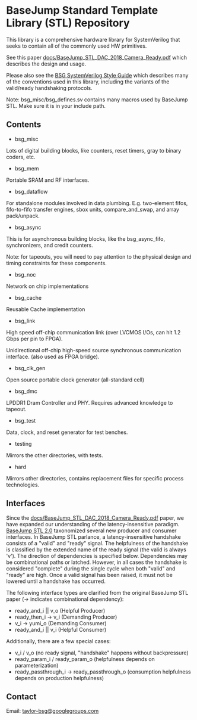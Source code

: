# BaseJump Standard Template Library (STL) Repository

This library is a comprehensive hardware library for SystemVerilog that seeks to
contain all of the commonly used HW primitives. 

See this paper [docs/BaseJump_STL_DAC_2018_Camera_Ready.pdf](https://github.com/bespoke-silicon-group/basejump_stl/blob/master/docs/BaseJump_STL_DAC_2018_Camera_Ready.pdf)
which describes the design and usage.

Please also see the [BSG SystemVerilog Style Guide](https://docs.google.com/document/d/1xA5XUzBtz_D6aSyIBQUwFk_kSUdckrfxa2uzGjMgmCU/edit#) which describes many of the conventions used in this library, including the variants of the valid/ready handshaking protocols.

Note: bsg_misc/bsg_defines.sv contains many macros used by BaseJump STL. Make sure it is in your include path.

## Contents

* bsg_misc

 Lots of digital building blocks, like counters, reset timers, gray to binary coders, etc.
 
* bsg_mem

Portable SRAM and RF interfaces.

* bsg_dataflow

For standalone modules involved in data plumbing. E.g. two-element fifos, fifo-to-fifo transfer engines,
sbox units, compare_and_swap, and array pack/unpack.

* bsg_async

This is for asynchronous building blocks, like the bsg_async_fifo, synchronizers, and credit counters.

Note: for tapeouts, you will need to pay attention to the physical design and timing constraints for these components.

* bsg_noc

Network on chip implementations

* bsg_cache

Reusable Cache implementation

* bsg_link

High speed off-chip communication link (over LVCMOS I/Os, can hit 1.2 Gbps per pin to FPGA).

Unidirectional off-chip high-speed source synchronous communication interface. (also used as FPGA bridge).

* bsg_clk_gen

Open source portable clock generator (all-standard cell)

* bsg_dmc

LPDDR1 Dram Controller and PHY.
Requires advanced knowledge to tapeout.
 
* bsg_test

Data, clock, and reset generator for test benches.

* testing

Mirrors the other directories, with tests.

* hard

Mirrors other directories, contains replacement files for specific process technologies.

## Interfaces
Since the [docs/BaseJump_STL_DAC_2018_Camera_Ready.pdf](https://github.com/bespoke-silicon-group/basejump_stl/blob/master/docs/BaseJump_STL_DAC_2018_Camera_Ready.pdf) paper, we have expanded our understanding of the latency-insensitive paradigm. [BaseJump STL 2.0](https://github.com/bespoke-silicon-group/basejump_stl/pull/666) taxonomized several new producer and consumer interfaces. In BaseJump STL parlance, a latency-insensitive handshake consists of a "valid" and "ready" signal. The helpfulness of the handshake is classified by the extended name of the ready signal (the valid is always 'v'). The direction of dependencies is specified below. Dependencies may be combinational paths or latched. However, in all cases the handshake is considered "complete" during the single cycle when both "valid" and "ready" are high. Once a valid signal has been raised, it must not be lowered until a handshake has occurred.

The following interface types are clarified from the original BaseJump STL paper (-> indicates combinational dependency):

* ready_and_i || v_o (Helpful Producer)
* ready_then_i -> v_i (Demanding Producer)
* v_i -> yumi_o (Demanding Consumer)
* ready_and_i || v_i (Helpful Consumer)

Additionally, there are a few special cases:

* v_i / v_o (no ready signal, "handshake" happens without backpressure)
* ready_param_i / ready_param_o (helpfulness depends on parameterization)
* ready_passthrough_i -> ready_passthrough_o (consumption helpfulness depends on production helpfulness)

## Contact

Email: taylor-bsg@googlegroups.com
